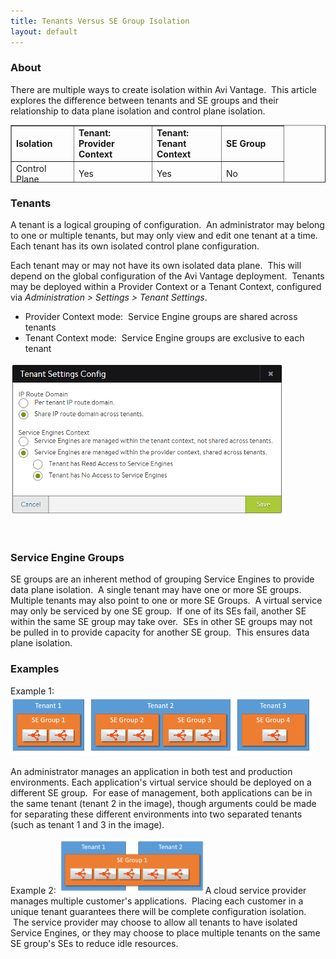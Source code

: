 ```yaml
---
title: Tenants Versus SE Group Isolation
layout: default
---
```

### About

There are multiple ways to create isolation within Avi Vantage.  This article explores the difference between tenants and SE groups and their relationship to data plane isolation and control plane isolation.
<table dir="ltr" style="height: 92px;" border="1" width="452" cellspacing="0" cellpadding="0"> 
 <colgroup> 
  <col width="100"> 
  <col width="125"> 
  <col width="111"> 
  <col width="100"> 
 </colgroup> 
 <tbody> 
  <tr> 
   <td data-sheets-value="[null,2,&quot;Isolation&quot;]"><strong> Isolation</strong></td> 
   <td data-sheets-value="[null,2,&quot;Tenant: \nProvider Context&quot;]"><strong> Tenant: </strong><br> <strong> Provider Context</strong></td> 
   <td data-sheets-value="[null,2,&quot;Tenant: \nTenant Context&quot;]"><strong> Tenant: </strong><br> <strong> Tenant Context</strong></td> 
   <td data-sheets-value="[null,2,&quot;SE Group&quot;]"><strong> SE Group</strong></td> 
  </tr> 
  <tr> 
   <td data-sheets-value="[null,2,&quot;Control Plane&quot;]"> Control Plane</td> 
   <td data-sheets-value="[null,2,&quot;Yes&quot;]"> Yes</td> 
   <td data-sheets-value="[null,2,&quot;Yes&quot;]"> Yes</td> 
   <td data-sheets-value="[null,2,&quot;No&quot;]"> No</td> 
  </tr> 
  <tr> 
   <td data-sheets-value="[null,2,&quot;Data Plane&quot;]"> Data Plane</td> 
   <td data-sheets-value="[null,2,&quot;No&quot;]"> No</td> 
   <td data-sheets-value="[null,2,&quot;Yes&quot;]"> Yes</td> 
   <td data-sheets-value="[null,2,&quot;Yes&quot;]"> Yes</td> 
  </tr> 
 </tbody> 
</table>

### Tenants

A tenant is a logical grouping of configuration.  An administrator may belong to one or multiple tenants, but may only view and edit one tenant at a time. Each tenant has its own isolated control plane configuration.

Each tenant may or may not have its own isolated data plane.  This will depend on the global configuration of the Avi Vantage deployment.  Tenants may be deployed within a Provider Context or a Tenant Context, configured via *Administration > Settings > Tenant Settings*.

* Provider Context mode:  Service Engine groups are shared across tenants
* Tenant Context mode:  Service Engine groups are exclusive to each tenant

<a href="img/Tenant.png"><img src="img/Tenant.png" alt="Tenant" width="437" height="245"></a>

 

### Service Engine Groups

SE groups are an inherent method of grouping Service Engines to provide data plane isolation.  A single tenant may have one or more SE groups.  Multiple tenants may also point to one or more SE Groups.  A virtual service may only be serviced by one SE group.  If one of its SEs fail, another SE within the same SE group may take over.  SEs in other SE groups may not be pulled in to provide capacity for another SE group.  This ensures data plane isolation.

### Examples

Example 1:
<a href="img/Tenant2.png"><img src="img/Tenant2.png" alt="Tenant2" width="482" height="95"></a>

An administrator manages an application in both test and production environments. Each application's virtual service should be deployed on a different SE group.  For ease of management, both applications can be in the same tenant (tenant 2 in the image), though arguments could be made for separating these different environments into two separated tenants (such as tenant 1 and 3 in the image).

Example 2:
<a href="img/Tenant1.png"><img src="img/Tenant1.png" alt="Tenant1" width="235" height="88"></a>A cloud service provider manages multiple customer's applications.  Placing each customer in a unique tenant guarantees there will be complete configuration isolation.  The service provider may choose to allow all tenants to have isolated Service Engines, or they may choose to place multiple tenants on the same SE group's SEs to reduce idle resources.